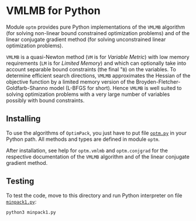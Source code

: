 # VMLMB for Python

Module `optm` provides pure Python implementations of the `VMLMB` algorithm
(for solving non-linear bound constrained optimization problems) and of the
linear conjugate gradient method (for solving unconstrained linear optimization
problems).

`VMLMB` is a quasi-Newton method (`VM` is for *Variable Metric*) with low
memory requirements (`LM` is for *Limited Memory*) and which can optionally
take into account separable bound constraints (the final "`B`) on the
variables. To determine efficient search directions, `VMLMB` approximates the
Hessian of the objective function by a limited memory version of the
Broyden-Fletcher-Goldfarb-Shanno model (L-BFGS for short). Hence `VMLMB` is
well suited to solving optimization problems with a very large number of
variables possibly with bound constraints.


## Installing

To use the algorithms of `OptimPack`, you just have to put file
[`optm.py`](./optm.py) in your Python path.  All methods and types are defined
in module `optm`.

After installation, see help for `optm.vmlmb` and `optm.conjgrad` for the
respective documentation of the `VMLMB` algorithm and of the linear conjugate
gradient method.


## Testing

To test the code, move to this directory and run Python interpreter on file
[`minpack1.py`](./minpack1.py):
```python
python3 minpack1.py
```

